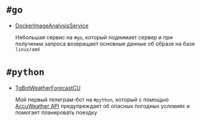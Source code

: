 # `#go`
- [DockerImageAnalysisService](https://github.com/pabloeclair/DockerImageAnalysisService)

  Небольшая сервис на `#go`, который поднимает сервер и при получении запроса возвращает основные данные об образе на базе `linux/amd`

# `#python`
- [TgBotWeatherForecastCU](https://github.com/pabloeclair/TgBotWeatherForecastCU)

  Мой первый телеграм-бот на `#python`, который с помощью [AccuWeather API](https://developer.accuweather.com/) предупреждает об опасных погодных условиях и помогает планировать поездку